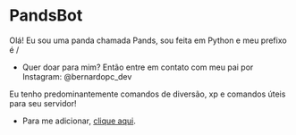 # PandsBot
Olá! Eu sou uma panda chamada Pands, sou feita em Python e meu prefixo é /

- Quer doar para mim? Então entre em contato com meu pai por Instagram: @bernardopc_dev

Eu tenho predominantemente comandos de diversão, xp e comandos úteis para seu servidor!


- Para me adicionar, <a href="discordapp.com/oauth2/authorize?client_id=764655911633027092&scope=bot&permissions=8">clique aqui</a>.

